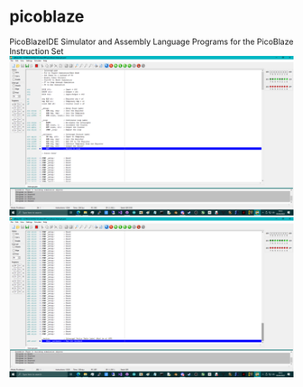 # picoblaze
PicoBlazeIDE Simulator and Assembly Language Programs for the PicoBlaze Instruction Set
![screenshot1](https://github.com/themindvirus/picoblaze/blob/main/screenshot1.png)
![screenshot2](https://github.com/themindvirus/picoblaze/blob/main/screenshot2.png)